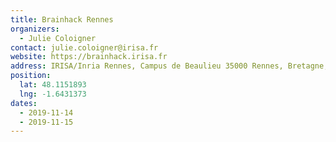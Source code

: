 ```yaml
---
title: Brainhack Rennes
organizers:
  - Julie Coloigner
contact: julie.coloigner@irisa.fr
website: https://brainhack.irisa.fr
address: IRISA/Inria Rennes, Campus de Beaulieu 35000 Rennes, Bretagne, France
position:
  lat: 48.1151893
  lng: -1.6431373
dates:
  - 2019-11-14
  - 2019-11-15
---
```

